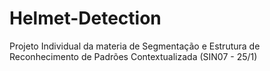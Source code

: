 # Helmet-Detection
Projeto Individual da materia de Segmentação e Estrutura de Reconhecimento de Padrões Contextualizada (SIN07 - 25/1)
